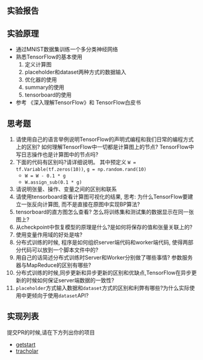 ## 实验报告
## 实验原理


- 通过MNIST数据集训练一个多分类神经网络
- 熟悉TensorFlow的基本使用
    1. 定义计算图
    2. placeholder和dataset两种方式的数据输入
    3. 优化器的使用
    4. summary的使用
    5. tensorboard的使用
- 参考 《深入理解TensorFlow》和 TensorFlow白皮书

## 思考题
1. 请使用自己的语言举例说明TensorFlow的声明式编程和我们日常的编程方式上的区别? 如何理解TensorFlow中一切都是计算图上的节点? TensorFlow中写日志操作也是计算图中的节点吗?
2. 下面的代码有区别吗?请详细说明。 其中预定义 `W = tf.Variable(tf.zeros(10))`, `g = np.random.rand(10)`
    - `W = W - 0.1 * g`
    - `W.assign_sub(0.1 * g)`
3. 请说明张量、操作、变量之间的区别和联系
4. 请使用tensorboard查看计算图可视化的结果, 思考: 为什么TensorFlow要建立一张反向计算图, 而不是直接在原图中实现BP算法?
5. tensorboard的直方图怎么查看? 怎么将训练集和测试集的数据显示在同一张图上?
6. 从checkpoint中恢复模型的原理是什么?是如何将保存的值和张量关联上的?
7. 使用变量作用域的好处是啥?
8. 分布式训练的时候, 程序是如何组织server端代码和worker端代码, 使得两部分代码可以放到一个脚本文件中的?
9. 用自己的话简述分布式训练时Server和Worker分别做了哪些事情? 参数服务器与MapReduce的区别有哪些?
10. 分布式训练的时候,同步更新和异步更新的区别和优缺点,TensorFlow在异步更新的时候如何保证server端数据的一致性?
11. `placeholder`方式输入数据和`dataset`方式的区别和利弊有哪些?为什么实际使用中更倾向于使用`dataset`API?

## 实现列表
提交PR的时候,请在下方列出你的项目

- [getstart](getstart/)
- [tracholar](tracholar/)

